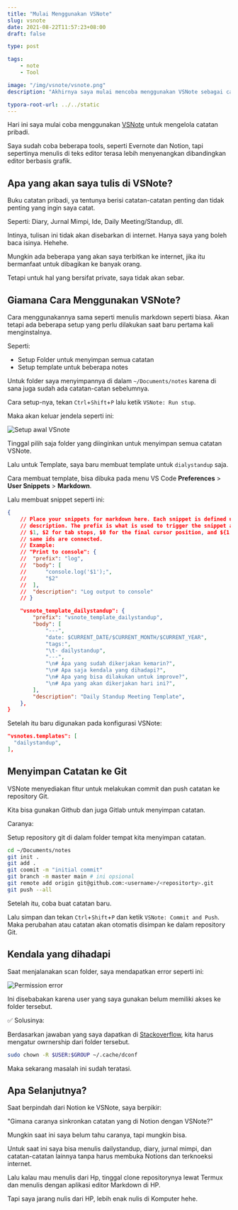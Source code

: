 ```yaml
---
title: "Mulai Menggunakan VSNote"
slug: vsnote
date: 2021-08-22T11:57:23+08:00
draft: false

type: post

tags:
    - note
    - Tool

image: "/img/vsnote/vsnote.png"
description: "Akhirnya saya mulai mencoba menggunakan VSNote sebagai catatan pribadi"

typora-root-url: ../../static
---
```


Hari ini saya mulai coba menggunakan [VSNote](https://marketplace.visualstudio.com/items?itemName=patricklee.vsnotes) 
untuk mengelola catatan pribadi.

Saya sudah coba beberapa tools, seperti Evernote dan Notion, tapi sepertinya
menulis di teks editor terasa lebih menyenangkan dibandingkan editor berbasis
grafik.

## Apa yang akan saya tulis di VSNote?

Buku catatan pribadi, ya tentunya berisi catatan-catatan penting dan tidak penting
yang ingin saya catat.

Seperti: Diary, Jurnal Mimpi, Ide, Daily Meeting/Standup, dll.

Intinya, tulisan ini tidak akan disebarkan di internet. Hanya saya yang boleh
baca isinya. Hehehe.

Mungkin ada beberapa yang akan saya terbitkan ke internet,
jika itu bermanfaat untuk dibagikan ke banyak orang.

Tetapi untuk hal yang bersifat private, saya tidak akan sebar.

## Giamana Cara Menggunakan VSNote?

Cara menggunakannya sama seperti menulis markdown seperti biasa. Akan tetapi
ada beberapa setup yang perlu dilakukan saat baru pertama kali menginstalnya.

Seperti:

- Setup Folder untuk menyimpan semua catatan
- Setup template untuk beberapa notes

Untuk folder saya menyimpannya di dalam `~/Documents/notes` karena di sana juga
sudah ada catatan-catan sebelumnya.

Cara setup-nya, tekan `Ctrl`+`Shift`+`P` lalu ketik `VSNote: Run stup`.

Maka akan keluar jendela seperti ini:

![Setup awal VSnote](/img/vsnote/vsnote-setup.png)

Tinggal pilih saja folder yang diinginkan untuk menyimpan semua catatan VSNote.

Lalu untuk Template, saya baru membuat template untuk `dialystandup` saja.

Cara membuat template, bisa dibuka pada menu VS Code **Preferences** > **User Snippets** > **Markdown**.

Lalu membuat snippet seperti ini:

```json
{
	// Place your snippets for markdown here. Each snippet is defined under a snippet name and has a prefix, body and 
	// description. The prefix is what is used to trigger the snippet and the body will be expanded and inserted. Possible variables are:
	// $1, $2 for tab stops, $0 for the final cursor position, and ${1:label}, ${2:another} for placeholders. Placeholders with the 
	// same ids are connected.
	// Example:
	// "Print to console": {
	// 	"prefix": "log",
	// 	"body": [
	// 		"console.log('$1');",
	// 		"$2"
	// 	],
	// 	"description": "Log output to console"
	// }

	"vsnote_template_dailystandup": {
		"prefix": "vsnote_template_dailystandup",
		"body": [
			"---",
			"date: $CURRENT_DATE/$CURRENT_MONTH/$CURRENT_YEAR",
			"tags:",
			"\t- dailystandup",
			"---",
			"\n# Apa yang sudah dikerjakan kemarin?",
			"\n# Apa saja kendala yang dihadapi?",
			"\n# Apa yang bisa dilakukan untuk improve?",
			"\n# Apa yang akan dikerjakan hari ini?",
		],
		"description": "Daily Standup Meeting Template",
	},
}
```

Setelah itu baru digunakan pada konfigurasi VSNote:

```json
"vsnotes.templates": [
  "dailystandup",
],
```

## Menyimpan Catatan ke Git

VSNote menyediakan fitur untuk melakukan commit dan push catatan ke repository Git.

Kita bisa gunakan Github dan juga Gitlab untuk menyimpan catatan.

Caranya:

Setup repository git di dalam folder tempat kita menyimpan catatan.

```bash
cd ~/Documents/notes
git init .
git add .
git coomit -m "initial commit"
git branch -m master main # ini opsional
git remote add origin git@github.com:<username>/<repositorty>.git
git push --all
```

Setelah itu, coba buat catatan baru.

Lalu simpan dan tekan `Ctrl`+`Shift`+`P` dan ketik `VSNote: Commit and Push`.
Maka perubahan atau catatan akan otomatis disimpan ke dalam repository Git.

## Kendala yang dihadapi

Saat menjalanakan scan folder, saya mendapatkan error seperti ini:

![Permission error](/img/vsnote/permission-error.png)

Ini disebabakan karena user yang saya gunakan belum memiliki akses ke folder tersebut.

✅ Solusinya:

Berdasarkan jawaban yang saya dapatkan di [Stackoverflow](https://stackoverflow.com/a/49975558),
kita harus mengatur owrnership dari folder tersebut.

```bash
sudo chown -R $USER:$GROUP ~/.cache/dconf
```

Maka sekarang masalah ini sudah teratasi.

## Apa Selanjutnya?

Saat berpindah dari Notion ke VSNote, saya berpikir:

"Gimana caranya sinkronkan catatan yang di Notion dengan VSNote?"

Mungkin saat ini saya belum tahu caranya, tapi mungkin bisa.

Untuk saat ini saya bisa menulis dailystandup, diary, jurnal mimpi, dan
catatan-catatan lainnya tanpa harus membuka Notions dan terknoeksi internet.

Lalu kalau mau menulis dari Hp, tinggal clone repositorynya lewat Termux
dan menulis dengan aplikasi editor Markdown di HP.

Tapi saya jarang nulis dari HP, lebih enak nulis di Komputer hehe.